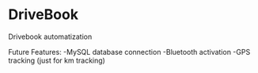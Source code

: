 # DriveBook
Drivebook automatization

Future Features:
  -MySQL database connection
  -Bluetooth activation
  -GPS tracking (just for km tracking)
